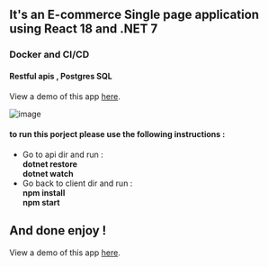 ## It's an E-commerce Single page application using React 18 and .NET 7 

### Docker and CI/CD 
#### Restful apis , Postgres SQL 


View a demo of this app [here](https://restore.fly.dev).  

![image](https://github.com/abdullahalmousa1/StoreApp/assets/86103417/02637076-b8ec-4c15-8a78-e69d12e46886)


#### to run this porject please use the following instructions : 

   - Go to api dir and run :  <br />
      **dotnet restore**  <br />
      **dotnet watch**
   - Go back to client dir and run : <br />
   **npm install** <br />
   **npm start**
## And done enjoy !
 
View a demo of this app [here](https://restore.fly.dev).  

